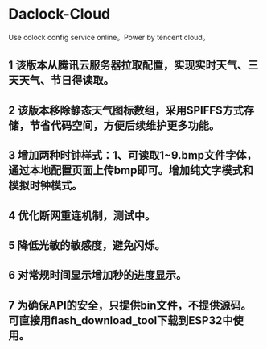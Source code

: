 # Daclock-Cloud
Use colock config service online。Power by tencent cloud。
## 1 该版本从腾讯云服务器拉取配置，实现实时天气、三天天气、节日得读取。
## 2 该版本移除静态天气图标数组，采用SPIFFS方式存储，节省代码空间，方便后续维护更多功能。
## 3 增加两种时钟样式：1、可读取1~9.bmp文件字体，通过本地配置页面上传bmp即可。增加纯文字模式和模拟时钟模式。
## 4 优化断网重连机制，测试中。
## 5 降低光敏的敏感度，避免闪烁。
## 6 对常规时间显示增加秒的进度显示。
## 7 为确保API的安全，只提供bin文件，不提供源码。可直接用flash_download_tool下载到ESP32中使用。

